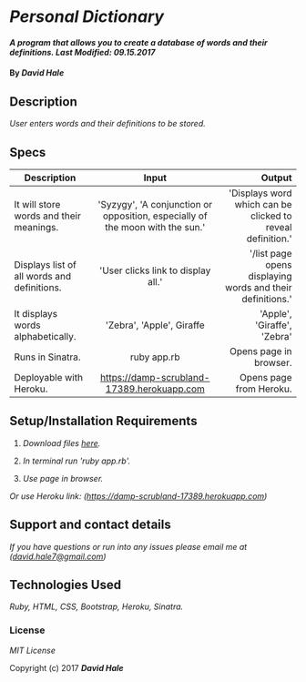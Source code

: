# _Personal Dictionary_

#### _A program that allows you to create a database of words and their definitions. Last Modified: 09.15.2017_

#### By _David Hale_

## Description

_User enters words and their definitions to be stored._

## Specs

| Description        | Input           | Output  |
| ------------- |:-------------:| -----:|
| It will store words and their meanings. | 'Syzygy', 'A conjunction or opposition, especially of the moon with the sun.' | 'Displays word which can be clicked to reveal definition.' |
| Displays list of all words and definitions. | 'User clicks link to display all.' | '/list page opens displaying words and their definitions.' |
| It displays words alphabetically. | 'Zebra', 'Apple', Giraffe | 'Apple', 'Giraffe', 'Zebra' |
| Runs in Sinatra. |  ruby app.rb  | Opens page in browser. |
| Deployable with Heroku. | https://damp-scrubland-17389.herokuapp.com | Opens page from Heroku. |


## Setup/Installation Requirements

1. _Download files [here](https://github.com/phuzisham/define_words.git)._

2. _In terminal run 'ruby app.rb'._

3. _Use page in browser._

_Or use Heroku link: (https://damp-scrubland-17389.herokuapp.com)_

## Support and contact details

_If you have questions or run into any issues please email me at (david.hale7@gmail.com)_

## Technologies Used

_Ruby, HTML, CSS, Bootstrap, Heroku, Sinatra._

### License

*MIT License*

Copyright (c) 2017 **_David Hale_**
